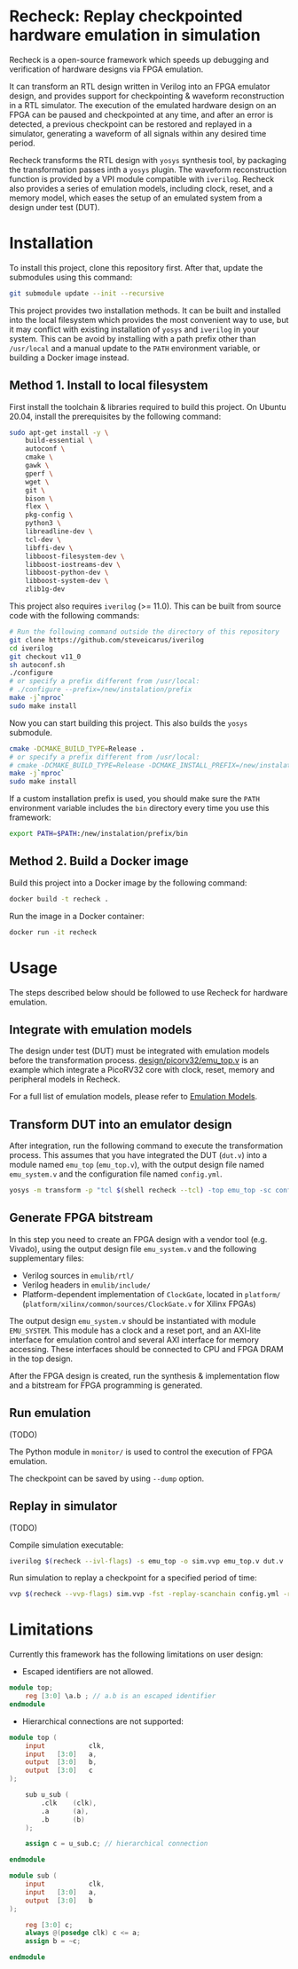# Recheck: Replay checkpointed hardware emulation in simulation

Recheck is a open-source framework which speeds up debugging and verification of hardware designs via FPGA emulation.

It can transform an RTL design written in Verilog into an FPGA emulator design, and provides support for checkpointing & waveform reconstruction in a RTL simulator. The execution of the emulated hardware design on an FPGA can be paused and checkpointed at any time, and after an error is detected, a previous checkpoint can be restored and replayed in a simulator, generating a waveform of all signals within any desired time period.

Recheck transforms the RTL design with `yosys` synthesis tool, by packaging the transformation passes inth a `yosys` plugin. The waveform reconstruction function is provided by a VPI module compatible with  `iverilog`. Recheck also provides a series of emulation models, including clock, reset, and a memory model, which eases the setup of an emulated system from a design under test (DUT).

# Installation

To install this project, clone this repository first. After that, update the submodules using this command:

```sh
git submodule update --init --recursive
```

This project provides two installation methods. It can be built and installed into the local filesystem which provides the most convenient way to use, but it may conflict with existing installation of `yosys` and `iverilog` in your system. This can be avoid by installing with a path prefix other than `/usr/local` and a manual update to the `PATH` environment variable, or building a Docker image instead.

## Method 1. Install to local filesystem

First install the toolchain & libraries required to build this project. On Ubuntu 20.04, install the prerequisites by the following command:

```sh
sudo apt-get install -y \
    build-essential \
    autoconf \
    cmake \
    gawk \
    gperf \
    wget \
    git \
    bison \
    flex \
    pkg-config \
    python3 \
	libreadline-dev \
    tcl-dev \
    libffi-dev \
    libboost-filesystem-dev \
    libboost-iostreams-dev \
	libboost-python-dev \
    libboost-system-dev \
    zlib1g-dev
```

This project also requires `iverilog` (>= 11.0). This can be built from source code with the following commands:

```sh
# Run the following command outside the directory of this repository
git clone https://github.com/steveicarus/iverilog
cd iverilog
git checkout v11_0
sh autoconf.sh
./configure
# or specify a prefix different from /usr/local:
# ./configure --prefix=/new/instalation/prefix
make -j`nproc`
sudo make install
```

Now you can start building this project. This also builds the `yosys` submodule. 
```sh
cmake -DCMAKE_BUILD_TYPE=Release .
# or specify a prefix different from /usr/local:
# cmake -DCMAKE_BUILD_TYPE=Release -DCMAKE_INSTALL_PREFIX=/new/instalation/prefix .
make -j`nproc`
sudo make install
```

If a custom installation prefix is used, you should make sure the `PATH` environment variable includes the `bin` directory every time you use this framework:

```sh
export PATH=$PATH:/new/instalation/prefix/bin
```

## Method 2. Build a Docker image

Build this project into a Docker image by the following command:

```sh
docker build -t recheck .
```

Run the image in a Docker container:

```sh
docker run -it recheck
```

# Usage

The steps described below should be followed to use Recheck for hardware emulation.

## Integrate with emulation models

The design under test (DUT) must be integrated with emulation models before the transformation process. [design/picorv32/emu_top.v](design/picorv32/emu_top.v) is an example which integrate a PicoRV32 core with clock, reset, memory and peripheral models in Recheck.

For a full list of emulation models, please refer to [Emulation Models](models.md).

## Transform DUT into an emulator design

After integration, run the following command to execute the transformation process. This assumes that you have integrated the DUT (`dut.v`) into a module named `emu_top` (`emu_top.v`), with the output design file named `emu_system.v` and the configuration file named `config.yml`.

```sh
yosys -m transform -p "tcl $(shell recheck --tcl) -top emu_top -sc config.yml" -o emu_system.v emu_top.v dut.v
```

## Generate FPGA bitstream

In this step you need to create an FPGA design with a vendor tool (e.g. Vivado), using the output design file `emu_system.v` and the following supplementary files:

- Verilog sources in `emulib/rtl/`
- Verilog headers in `emulib/include/`
- Platform-dependent implementation of `ClockGate`, located in `platform/` (`platform/xilinx/common/sources/ClockGate.v` for Xilinx FPGAs)

The output design `emu_system.v` should be instantiated with module `EMU_SYSTEM`. This module has a clock and a reset port, and an AXI-lite interface for emulation control and several AXI interface for memory accessing. These interfaces should be connected to CPU and FPGA DRAM in the top design.

After the FPGA design is created, run the synthesis & implementation flow and a bitstream for FPGA programming is generated.

## Run emulation

(TODO)

The Python module in `monitor/` is used to control the execution of FPGA emulation.

The checkpoint can be saved by using `--dump` option.

## Replay in simulator

(TODO)

Compile simulation executable:

```sh
iverilog $(recheck --ivl-flags) -s emu_top -o sim.vvp emu_top.v dut.v
```

Run simulation to replay a checkpoint for a specified period of time:

```sh
vvp $(recheck --vvp-flags) sim.vvp -fst -replay-scanchain config.yml -replay-checkpoint checkpoint +dumpfile=dump.fst +runcycle=1000
```

# Limitations

Currently this framework has the following limitations on user design:

- Escaped identifiers are not allowed.

```verilog
module top;
    reg [3:0] \a.b ; // a.b is an escaped identifier
endmodule
```

- Hierarchical connections are not supported:

```verilog
module top (
    input           clk,
    input   [3:0]   a,
    output  [3:0]   b,
    output  [3:0]   c
);

    sub u_sub (
        .clk    (clk),
        .a      (a),
        .b      (b)
    );

    assign c = u_sub.c; // hierarchical connection

endmodule

module sub (
    input           clk,
    input   [3:0]   a,
    output  [3:0]   b
);

    reg [3:0] c;
    always @(posedge clk) c <= a;
    assign b = ~c;

endmodule
```
